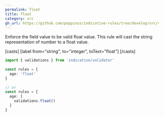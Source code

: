 ```yaml
---
permalink: float
title: float
category: src
gh_url: https://github.com/poppinss/indicative-rules/tree/develop/src/validations/number/float.ts
---
```


Enforce the field value to be valid float value. This rule will
cast the string representation of number to a float value.
 
[casts]
  [label from="string", to="integer", toText="float"]
[/casts]
 
```ts
import { validations } from 'indicative/validator'
 
const rules = {
  age: 'float'
}
 
// or
const rules = {
  age: [
    validations.float()
  ]
}
```